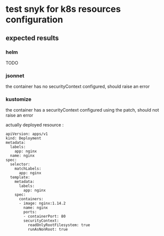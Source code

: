 # test snyk for k8s resources configuration

## expected results
### helm
TODO

### jsonnet
the container has no securityContext configured, should raise an error

### kustomize
the container has a securityContext configured using the patch, should not raise an error

actually deployed resource : 

```
apiVersion: apps/v1
kind: Deployment
metadata:
  labels:
    app: nginx
  name: nginx
spec:
  selector:
    matchLabels:
      app: nginx
  template:
    metadata:
      labels:
        app: nginx
    spec:
      containers:
      - image: nginx:1.14.2
        name: nginx
        ports:
        - containerPort: 80
        securityContext:
          readOnlyRootFilesystem: true
          runAsNonRoot: true
```
